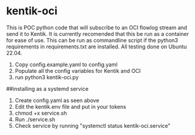 # kentik-oci

This is POC python code that will subscribe to an OCI flowlog stream and send it to Kentik. It is currently recomended that this be run as a container for ease of use. This can be run as commandline script if the python3 requirements in requirements.txt are installed. All testing done on Ubuntu 22.04.

1. Copy config.example.yaml to config.yaml 
2. Populate all the config variables for Kentik and OCI
3. run python3 kentik-oci.py



##installing as a systemd service
1. Create config.yaml as seen above
2. Edit the kentik.env file and put in your tokens
3. chmod +x service.sh
4. Run ./service.sh 
5. Check service by running "systemctl status kentik-oci.service"
